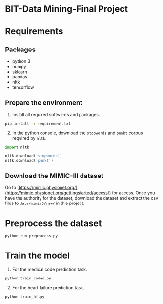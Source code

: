 # BIT-Data Mining-Final Project
# Requirements

## Packages

- python 3
- numpy
- sklearn
- pandas
- nltk
- tensorflow

## Prepare the environment

1. Install all required softwares and packages.

```bash
pip install -r requirement.txt
```

2. In the python console, download the `stopwords` and `punkt` corpus required by `nltk`.

```python
import nltk

nltk.download('stopwords')
nltk.download('punkt')
```

## Download the MIMIC-III dataset

Go to [https://mimic.physionet.org/](https://mimic.physionet.org/gettingstarted/access/) for access. Once you have the authority for the dataset, download the dataset and extract the csv files to `data/mimic3/raw/` in this project.

# Preprocess the dataset

```bash
python run_preprocess.py
```

# Train the model

1. For the medical code prediction task.

```bash
python train_codes.py
```

2. For the heart failure prediction task.

```bash
python train_hf.py
```
